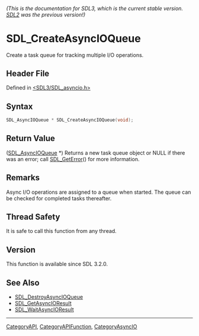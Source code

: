 ###### (This is the documentation for SDL3, which is the current stable version. [SDL2](https://wiki.libsdl.org/SDL2/) was the previous version!)
# SDL_CreateAsyncIOQueue

Create a task queue for tracking multiple I/O operations.

## Header File

Defined in [<SDL3/SDL_asyncio.h>](https://github.com/libsdl-org/SDL/blob/main/include/SDL3/SDL_asyncio.h)

## Syntax

```c
SDL_AsyncIOQueue * SDL_CreateAsyncIOQueue(void);
```

## Return Value

([SDL_AsyncIOQueue](SDL_AsyncIOQueue) *) Returns a new task queue object or
NULL if there was an error; call [SDL_GetError](SDL_GetError)() for more
information.

## Remarks

Async I/O operations are assigned to a queue when started. The queue can be
checked for completed tasks thereafter.

## Thread Safety

It is safe to call this function from any thread.

## Version

This function is available since SDL 3.2.0.

## See Also

- [SDL_DestroyAsyncIOQueue](SDL_DestroyAsyncIOQueue)
- [SDL_GetAsyncIOResult](SDL_GetAsyncIOResult)
- [SDL_WaitAsyncIOResult](SDL_WaitAsyncIOResult)

----
[CategoryAPI](CategoryAPI), [CategoryAPIFunction](CategoryAPIFunction), [CategoryAsyncIO](CategoryAsyncIO)

